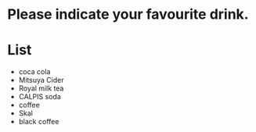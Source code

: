 # Please indicate your favourite drink.

# List
- coca cola
- Mitsuya Cider
- Royal milk tea
- CALPIS soda
- coffee
- Skal
- black coffee
